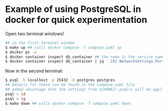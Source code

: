 # Example of using PostgreSQL in docker for quick experimentation

Open two terminal windows!

```bash
## in the first terminal window
$ make up ## calls docker compose -f compose.yaml up
$ docker ps -a
$ docker container inspect db_container ## the name is the service name in compose.yaml!
$ docker container inspect db_container | jq '.[0].NetworkSettings.Ports'
```

Now in the second terminal:

```bash
$ psql -h localhost -p 25432 -U postgres postgres 
## Details for these can be found in the compose.yaml file
## added advantage that the settings from ${HOME}/.psqlrc will be applied to this exploratory db!!
psql > \d
psql > \q
$ make down ## calls docker compose -f compose.yaml down
```
